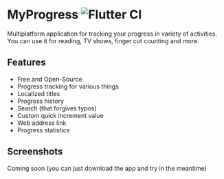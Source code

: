 # MyProgress ![Flutter CI](https://github.com/adsamcik/MyProgress/workflows/Flutter%20CI/badge.svg)
 
Multiplatform application for tracking your progress in variety of activities. You can use it for reading, TV shows, finger cut counting and more.

## Features

* Free and Open-Source
* Progress tracking for various things
* Localized titles
* Progress history
* Search (that forgives typos)
* Custom quick increment value
* Web address link
* Progress statistics

## Screenshots

Coming soon (you can just download the app and try in the meantime)
